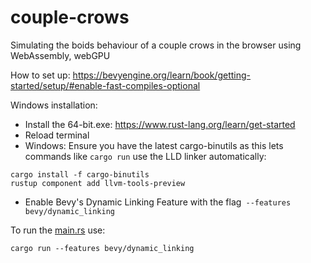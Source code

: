 # couple-crows
Simulating the boids behaviour of a couple crows in the browser using WebAssembly, webGPU


How to set up:
https://bevyengine.org/learn/book/getting-started/setup/#enable-fast-compiles-optional


Windows installation:

- Install the 64-bit.exe: https://www.rust-lang.org/learn/get-started
- Reload terminal
- Windows: Ensure you have the latest cargo-binutils as this lets commands like `cargo run` use the LLD linker automatically:
```
cargo install -f cargo-binutils
rustup component add llvm-tools-preview
```
- Enable Bevy's Dynamic Linking Feature with the flag` --features bevy/dynamic_linking`

To run the [main.rs](src/main.rs) use: 
```
cargo run --features bevy/dynamic_linking
```
